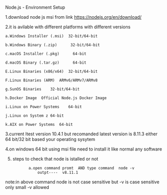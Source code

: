 Node.js - Environment Setup


1.download node js msi from  link  https://nodejs.org/en/download/

2.it is avilable with different platforms with different versions
                      
    a.Windows Installer (.msi)	32-bit/64-bit

    b.Windows Binary (.zip)	     32-bit/64-bit

    c.macOS Installer (.pkg)	  64-bit

    d.macOS Binary (.tar.gz)	  64-bit

    E.Linux Binaries (x86/x64)	32-bit/64-bit

    F.Linux Binaries (ARM)	ARMv6/ARMv7/ARMv8

    g.SunOS Binaries	32-bit/64-bit

    h.Docker Image	Official Node.js Docker Image

    i.Linux on Power Systems	64-bit

    j.Linux on System z	64-bit

    k.AIX on Power Systems	64-bit

3.current ltest version 10.4.1 but recomanded latest version is 8.11.3  either 64 bit/32 bit based your operating sysytem

4.on windows 64 bit using msi file need to install it like normal any software 

5. steps to check that node is istalled or not
             
              a.open command promt  AND type command  node -v 
                  outpt----  v8.11.1


          
note:in above command node is not case sensitive but -v is case sensitive only small -v allowed
